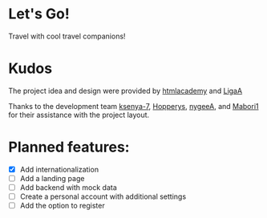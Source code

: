 # Let's Go!

Travel with cool travel companions!

# Kudos

The project idea and design were provided by [htmlacademy](https://htmlacademy.ru/) and [LigaA](https://ligaa.agency/)

Thanks to the development team [ksenya-7](https://github.com/ksenya-7), [Hopperys](https://github.com/Hopperys), [nygeeA](https://github.com/nygeeA), and [Mabori1](https://github.com/Mabori1) for their assistance with the project layout.

# Planned features:

- [x] Add internationalization
- [ ] Add a landing page
- [ ] Add backend with mock data
- [ ] Create a personal account with additional settings
- [ ] Add the option to register
